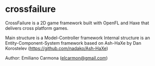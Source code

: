 crossfailure
============

CrossFailure is a 2D game framework built with OpenFL and Haxe that delivers cross platform games.

Main structure is a Model-Controller framework
Internal structure is an Entity-Component-System framework based on Ash-HaXe by Dan Korostelev (https://github.com/nadako/Ash-HaXe)

Author: Emiliano Carmona (elcarmon@gmail.com)
